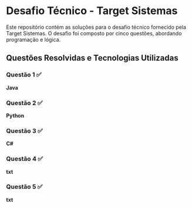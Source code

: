 # Desafio Técnico - Target Sistemas 

Este repositório contém as soluções para o desafio técnico fornecido pela Target Sistemas. O desafio foi composto por cinco questões, abordando programação e lógica.

## Questões Resolvidas e Tecnologias Utilizadas


### Questão 1 ✅
**Java** 
### Questão 2 ✅
 **Python** 
### Questão 3 ✅
 **C#**
### Questão 4 ✅    
 **txt**
### Questão 5 ✅    
 **txt**